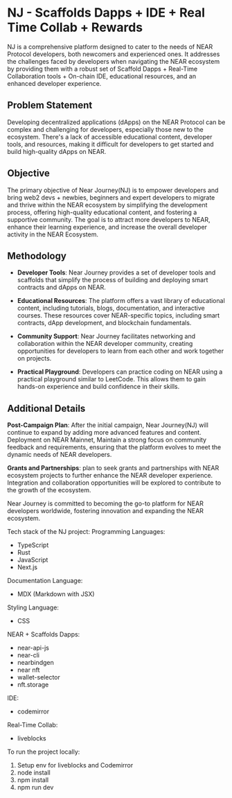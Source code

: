 # NJ - Scaffolds Dapps + IDE + Real Time Collab + Rewards

NJ is a comprehensive platform designed to cater to the needs of NEAR Protocol developers, both newcomers and experienced ones. It addresses the challenges faced by developers when navigating the NEAR ecosystem by providing them with a robust set of Scaffold Dapps + Real-Time Collaboration tools + On-chain IDE, educational resources, and an enhanced developer experience.

## Problem Statement

Developing decentralized applications (dApps) on the NEAR Protocol can be complex and challenging for developers, especially those new to the ecosystem. There's a lack of accessible educational content, developer tools, and resources, making it difficult for developers to get started and build high-quality dApps on NEAR.

## Objective

The primary objective of Near Journey(NJ) is to empower developers and bring web2 devs + newbies, beginners and expert developers to migrate and thrive within the NEAR ecosystem by simplifying the development process, offering high-quality educational content, and fostering a supportive community. The goal is to attract more developers to NEAR, enhance their learning experience, and increase the overall developer activity in the NEAR Ecosystem.

## Methodology

- **Developer Tools**: Near Journey provides a set of developer tools and scaffolds that simplify the process of building and deploying smart contracts and dApps on NEAR.

- **Educational Resources**: The platform offers a vast library of educational content, including tutorials, blogs, documentation, and interactive courses. These resources cover NEAR-specific topics, including smart contracts, dApp development, and blockchain fundamentals.

- **Community Support**: Near Journey facilitates networking and collaboration within the NEAR developer community, creating opportunities for developers to learn from each other and work together on projects.

- **Practical Playground**: Developers can practice coding on NEAR using a practical playground similar to LeetCode. This allows them to gain hands-on experience and build confidence in their skills.

## Additional Details

**Post-Campaign Plan**: After the initial campaign, Near Journey(NJ) will continue to expand by adding more advanced features and content. Deployment on NEAR Mainnet, Maintain a strong focus on community feedback and requirements, ensuring that the platform evolves to meet the dynamic needs of NEAR developers.

**Grants and Partnerships**: plan to seek grants and partnerships with NEAR ecosystem projects to further enhance the NEAR developer experience. Integration and collaboration opportunities will be explored to contribute to the growth of the ecosystem.

Near Journey is committed to becoming the go-to platform for NEAR developers worldwide, fostering innovation and expanding the NEAR ecosystem.

Tech stack of the NJ project:
Programming Languages:
- TypeScript
- Rust
- JavaScript
- Next.js

Documentation Language:
- MDX (Markdown with JSX)

Styling Language:
- CSS

NEAR + Scaffolds Dapps:
- near-api-js
- near-cli
- nearbindgen
- near nft
- wallet-selector
- nft.storage

IDE:
- codemirror

Real-Time Collab:
- liveblocks

To run the project locally:
1. Setup env for liveblocks and Codemirror
2. node install
3. npm install
4. npm run dev
